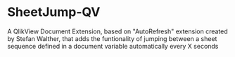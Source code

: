 # SheetJump-QV
A QlikView Document Extension, based on "AutoRefresh" extension created by Stefan Walther, that adds the funtionality of jumping between a sheet sequence defined in a document variable automatically every X seconds
